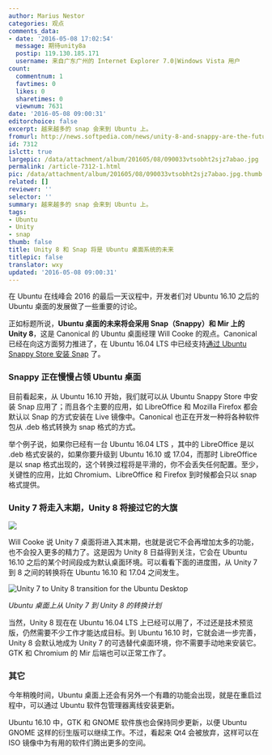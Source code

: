 ```yaml
---
author: Marius Nestor
categories: 观点
comments_data:
- date: '2016-05-08 17:02:54'
  message: 期待unity8a
  postip: 119.130.185.171
  username: 来自广东广州的 Internet Explorer 7.0|Windows Vista 用户
count:
  commentnum: 1
  favtimes: 0
  likes: 0
  sharetimes: 0
  viewnum: 7631
date: '2016-05-08 09:00:31'
editorchoice: false
excerpt: 越来越多的 snap 会来到 Ubuntu 上。
fromurl: http://news.softpedia.com/news/unity-8-and-snappy-are-the-future-of-the-ubuntu-desktop-after-ubuntu-16-10-503735.shtml
id: 7312
islctt: true
largepic: /data/attachment/album/201605/08/090033vtsobht2sjz7abao.jpg
permalink: /article-7312-1.html
pic: /data/attachment/album/201605/08/090033vtsobht2sjz7abao.jpg.thumb.jpg
related: []
reviewer: ''
selector: ''
summary: 越来越多的 snap 会来到 Ubuntu 上。
tags:
- Ubuntu
- Unity
- snap
thumb: false
title: Unity 8 和 Snap 将是 Ubuntu 桌面系统的未来
titlepic: false
translator: wxy
updated: '2016-05-08 09:00:31'
---
```


在 Ubuntu 在线峰会 2016 的最后一天议程中，开发者们对 Ubuntu 16.10 之后的 Ubuntu 桌面的发展做了一些重要的讨论。


正如标题所说，**Ubuntu 桌面的未来将会采用 Snap（Snappy）和 Mir 上的 Unity 8**，这是 Canonical 的 Ubuntu 桌面经理 Will Cooke 的观点。Canonical 已经在向这方面努力推进了，在 Ubuntu 16.04 LTS 中已经支持[通过 Ubuntu Snappy Store 安装 Snap](/article-7220-1.html) 了。


### Snappy 正在慢慢占领 Ubuntu 桌面


目前看起来，从 Ubuntu 16.10 开始，我们就可以从 Ubuntu Snappy Store 中安装 Snap 应用了；而且各个主要的应用，如 LibreOffice 和 Mozilla Firefox 都会默认以 Snap 的方式安装在 Live 镜像中。Canonical 也正在开发一种将各种软件包从 .deb 格式转换为 snap 格式的方式。


举个例子说，如果你已经有一台 Ubuntu 16.04 LTS ，其中的 LibreOffice 是以 .deb 格式安装的，如果你要升级到 Ubuntu 16.10 或 17.04，而那时 LibreOffice 是以 snap 格式出现的，这个转换过程将是平滑的，你不会丢失任何配置。至少，关键性的应用，比如 Chromium、LibreOffice 和 Firefox 到时候都会只以 snap 格式提供。


### Unity 7 将走入末期，Unity 8 将接过它的大旗


![](/data/attachment/album/201605/08/090033vtsobht2sjz7abao.jpg)


Will Cooke 说 Unity 7 桌面将进入其末期，也就是说它不会再增加太多的功能，也不会投入更多的精力了。这是因为 Unity 8 日益得到关注，它会在 Ubuntu 16.10 之后的某个时间段成为默认桌面环境。可以看看下面的进度图，从 Unity 7 到 8 之间的转换将在 Ubuntu 16.10 和 17.04 之间发生。


![Unity 7 to Unity 8 transition for the Ubuntu Desktop](/data/attachment/album/201605/08/090033jqh5nauqac8xghi8.jpg "Unity 7 to Unity 8 transition for the Ubuntu Desktop")


 *Ubuntu 桌面上从 Unity 7 到 Unity 8 的转换计划*


当然，Unity 8 现在在 Ubuntu 16.04 LTS 上已经可以用了，不过还是技术预览版，仍然需要不少工作才能达成目标。到 Ubuntu 16.10 时，它就会进一步完善，Unity 8 会默认地成为 Unity 7 的可选替代桌面环境，你不需要手动地来安装它。GTK 和 Chromium 的 Mir 后端也可以正常工作了。


### 其它


今年稍晚时间，Ubuntu 桌面上还会有另外一个有趣的功能会出现，就是在重启过程中，可以通过 Ubuntu 软件包管理器离线安装更新。


Ubuntu 16.10 中，GTK 和 GNOME 软件族也会保持同步更新，以便 Ubuntu GNOME 这样的衍生版可以继续工作。不过，看起来 Qt4 会被放弃，这样可以在 ISO 镜像中为有用的软件们腾出更多的空间。